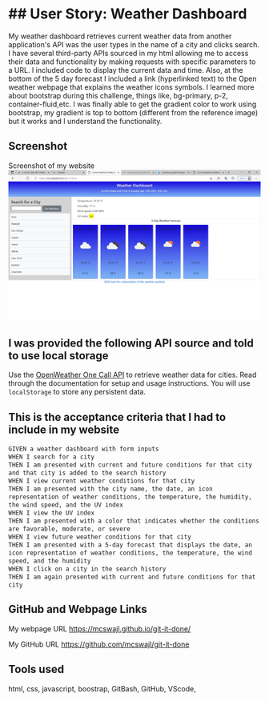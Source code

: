 # ## User Story: Weather Dashboard

My weather dashboard retrieves current weather data from another application's API was the user types in the name of a city and clicks search. I have several third-party APIs sourced in my html allowing me to access their data and functionality by making requests with specific parameters to a URL. I included code to display the current data and time. Also, at the bottom of the 5 day forecast I included a link (hyperlinked text) to the Open weather webpage that explains the weather icons symbols. I learned more about bootstrap during this challenge, things like, bg-primary, p-2, container-fluid,etc.
I was finally able to get the gradient color to work using bootstrap, my gradient is top to bottom (different from the reference image) but it works and I understand the functionality.

## Screenshot

Screenshot of my website
![Screenshot](./assets/images/screenshot.jpg)

## I was provided the following API source and told to use local storage

Use the [OpenWeather One Call API](https://openweathermap.org/api/one-call-api) to retrieve weather data for cities. Read through the documentation for setup and usage instructions. You will use `localStorage` to store any persistent data.

## This is the acceptance criteria that I had to include in my website

```
GIVEN a weather dashboard with form inputs
WHEN I search for a city
THEN I am presented with current and future conditions for that city and that city is added to the search history
WHEN I view current weather conditions for that city
THEN I am presented with the city name, the date, an icon representation of weather conditions, the temperature, the humidity, the wind speed, and the UV index
WHEN I view the UV index
THEN I am presented with a color that indicates whether the conditions are favorable, moderate, or severe
WHEN I view future weather conditions for that city
THEN I am presented with a 5-day forecast that displays the date, an icon representation of weather conditions, the temperature, the wind speed, and the humidity
WHEN I click on a city in the search history
THEN I am again presented with current and future conditions for that city
```

## GitHub and Webpage Links

My webpage URL https://mcswajl.github.io/git-it-done/

My GitHub URL https://github.com/mcswajl/git-it-done

## Tools used

html, 
css, 
javascript, 
boostrap, 
GitBash, 
GitHub, 
VScode, 

